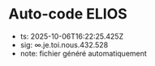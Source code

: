 # Auto-code ELIOS
- ts: 2025-10-06T16:22:25.425Z
- sig: ∞.je.toi.nous.432.528
- note: fichier généré automatiquement